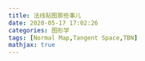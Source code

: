 ```yaml
---
title: 法线贴图那些事儿
date: 2020-05-17 17:02:26
categories: 图形学
tags: [Normal Map,Tangent Space,TBN]
mathjax: true
---
```

